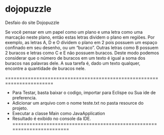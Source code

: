 # dojopuzzle
Desfaio do site Dojopuzzle

Se você pensar em um papel como um plano e uma letra como uma marcação neste plano, 
então estas letras dividem o plano em regiões. Por exemplo, as letras A, D e O dividem o 
plano em 2 pois possuem um espaço confinado em seu desenho, ou um “buraco”. 
Outras letras como B possuem 2 buracos e letras como C e E não possuem buracos.
Deste modo podemos considerar que o número de buracos em um texto é 
igual a soma dos buracos nas palavras dele.
A sua tarefa é, dado um texto qualquer, encontre a quantidade de buracos nele.


 =======================================================================
 - Para Testar, basta baixar o codigo, importar para Eclispe ou Sua ide de preferencia. 
 - Adicionar um arquivo com o nome teste.txt no pasta resource do projeto.
 - Executar a classe Main como JavaApplication
 - Resultado é exibido no console da IDE.
 =======================================================================
